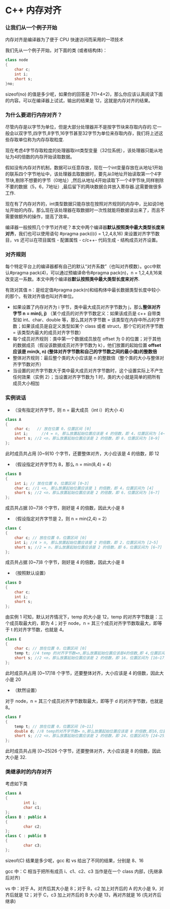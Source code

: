 # C++ 内存对齐

### 让我们从一个例子开始

内存对齐是编译器为了便于 CPU 快速访问而采用的一项技术

我们先从一个例子开始，对下面的类 (或者结构体)：

```cpp
class node
{
	char c;
	int i;
	short s;
}no;
```

sizeof(no) 的值是多少呢，如果你的回答是 7(1+4+2)，那么你应该认真阅读下面的内容。可以在编译器上试试，输出的结果是 12，这就是内存对齐的结果。

### 为什么要进行内存对齐？

尽管内存是以字节为单位，但是大部分处理器并不是按字节块来存取内存的.它一般会以双字节,四字节,8字节,16字节甚至32字节为单位来存取内存，我们将上述这些存取单位称为内存存取粒度.

现在考虑4字节存取粒度的处理器取int类型变量（32位系统），该处理器只能从地址为4的倍数的内存开始读取数据。

假如没有内存对齐机制，数据可以任意存放，现在一个int变量存放在从地址1开始的联系四个字节地址中，该处理器去取数据时，要先从0地址开始读取第一个4字节块,剔除不想要的字节（0地址）,然后从地址4开始读取下一个4字节块,同样剔除不要的数据（5，6，7地址）,最后留下的两块数据合并放入寄存器.这需要做很多工作.

现在有了内存对齐的，int类型数据只能存放在按照对齐规则的内存中，比如说0地址开始的内存。那么现在该处理器在取数据时一次性就能将数据读出来了，而且不需要做额外的操作，提高了效率。

编译器一般按照几个字节对齐呢？本文中两个编译器**默认按照类中最大类型长度来对齐**，我们也可以使用语句 #pragma pack(i)(i = 1,2,4,8,16) 来设置对齐字节数目，vs 还可以在项目属性 - 配置属性 - c/c++- 代码生成 - 结构成员对齐设置。

### 对齐规则

每个特定平台上的编译器都有自己的默认“对齐系数”（也叫对齐模数）。gcc中默认#pragma pack(4)，可以通过预编译命令#pragma pack(n)，n = 1,2,4,8,16来改变这一系数。本文中两个编译器**默认按照类中最大类型长度来对齐.**

有效对其值 n：是给定值#pragma pack(n)和结构体中最长数据类型长度中较小的那个。有效对齐值也叫对齐单位。

- 如果设置了内存对齐为 i 字节，类中最大成员对齐字节数为 j，那么**整体对齐字节 n = min(i, j)** （某个成员的对齐字节数定义：如果该成员是 c++ 自带类型如 int、char、double 等，那么其对齐字节数 = 该类型在内存中所占的字节数；如果该成员是自定义类型如某个 class 或者 struct，那个它的对齐字节数 = 该类型内最大的成员对齐字节数）
- 每个成员对齐规则：类中第一个数据成员放在 offset 为 0 的位置；对于其他的数据成员（假设该数据成员对齐字节数为 k），他们放置的起始位置 **offset 应该是 min(k, n) (整体对齐字节数和自己的字节数之间的最小值)的整数倍**
- 整体对齐规则：最后整个类的大小应该是 n 的整数倍（整个类的大小与整体对齐字节数对齐）
- 当设置的对齐字节数大于类中最大成员对齐字节数时，这个设置实际上不产生任何效果（实例 2）；当设置对齐字节数为 1 时，类的大小就是简单的把所有成员大小相加

### 实例说话

- （没有指定对齐字节，则 n = 最大成员（int i）的大小 4）

```cpp
class A
{
	char c;   // 放在位置 0，位置区间 [0]
	int i;      //4 = n, 那么放置起始位置应该是 4 的倍数，即 4，位置区间为 [4~7]
	short s; //2 <n，那么放置起始位置应该是 2 的倍数，即 8，位置区间为 [8~9]
};
```

此时成员共占用 [0~9]10 个字节，还要整体对齐，大小应该是 4 的倍数，即 12

- （假设指定对齐字节为 8，那么 n = min(8,4) = 4）

```cpp
class B
{
	int i; // 放在位置 0，位置区间 [0~3]
	char c; //1 <n, 那么放置起始位置应该是 1 的倍数，即 4，位置区间为 [4]
	short s; //2 <n，那么放置起始位置应该是 2 的倍数，即 6，位置区间为 [6~7]
};
```

成员共占据 [0~7]8 个字节，刚好是 4 的倍数，因此大小是 8

- （假设指定对齐字节是 2，则 n = min(2,4) = 2）

```cpp
class C
{
	char c; // 放在位置 0，位置区间 [0]
	int i; //4 > n, 那么放置起始位置应该是 2 的倍数，即 2，位置区间为 [2~5]
	short s; //2 = n，那么放置起始位置应该是 2 的倍数，即 6，位置区间为 [6~7]
};
```

成员共占据 [0~7]8 个字节，刚好是 4 的倍数，因此大小是 8

- （按照默认设置）

```cpp
class D
{
	char c;
	int i;
	short s; 
};
```

由实例 1 可知，默认对齐情况下，temp 的大小是 12，temp 的对齐字节数是：三个成员取最大的，即为 4；对于 node，n = 其三个成员对齐字节数取最大，即等于 t 的对齐字节数，也就是 4。

```cpp
class E
{
	char c; // 放在位置 0，位置区间 [0]
	temp t; //4 temp 的对齐字节数=n,那么放置起始位置应该是4的倍数,即 4,位置区间为 [4~15]
	short s; //2 <n，那么放置起始位置应该是 2 的倍数，即 16，位置区间为 [16~17]
};
```

此时成员共占用 [0~17]18 个字节，还要整体对齐，大小应该是 4 的倍数，因此大小是 20

- （默然设置）

对于 node，n = 其三个成员对齐字节数取最大，即等于 d 的对齐字节数，也就是 8。

```cpp
class F
{
	temp t; // 放在位置 0，位置区间 [0~11]
	double d; //8 temp的对齐字节数= n,那么放置起始位置应该是 8 的倍数,即16,位置区间为[16~23]
	short s; //2 <n，那么放置起始位置应该是 2 的倍数，即 24，位置区间为 [24~25]
};
```

此时成员共占用 [0~25]26 个字节，还要整体对齐，大小应该是 8 的倍数，因此大小是 32.

### 类继承时的内存对齐

考虑如下类

```cpp
class A
{
		int i;
		char c1;
};
class B : public A
{
		char c2;
};
class C : public B
{
		char c3;
};
```

sizeof(C) 结果是多少呢，gcc 和 vs 给出了不同的结果，分别是 8、16

gcc 中：C 相当于把所有成员 i、c1、c2、c3 当作是在一个 class 内部，(先继承后对齐)

vs 中：对于 A，对齐后其大小是 8；对于 B，c2 加上对齐后的 A 的大小是 9，对齐后就是 12；对于 C，c3 加上对齐后的 B 大小是 13，再对齐就是 16 (先对齐后继承)